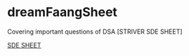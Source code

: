 # dreamFaangSheet
Covering important questions of DSA [STRIVER SDE SHEET]

<a href="https://docs.google.com/document/d/1yI3QxmRP2Xq7isvmZxECRV0_5YhQJOE_FuJJG_JRL_k/edit?usp=sharing" target="_blank">SDE SHEET</a>
